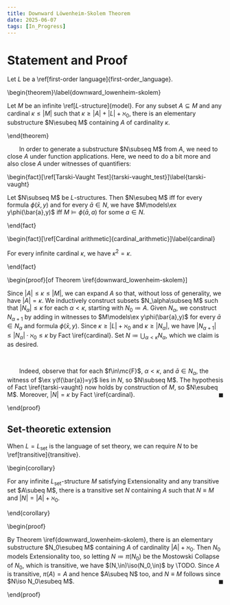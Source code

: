 ```yaml
---
title: Downward Löwenheim-Skolem Theorem
date: 2025-06-07
tags: [In_Progress]
---
```


# Statement and Proof

Let $L$ be a \ref[first-order language]{first-order_language}.

\begin{theorem}\label{downward_lowenheim-skolem}

Let $M$ be an infinite \ref[$L$-structure]{model}. For any subset $A\subseteq M$ and any cardinal $\kappa\leq|M|$ such that $\kappa\geq|A|+|L|+\aleph_0$, there is an elementary substructure $N\esubeq M$ containing $A$ of cardinality $\kappa$.

\end{theorem}

&emsp;&emsp;In order to generate a substructure $N\subseq M$ from $A$, we need to close $A$ under function applications. Here, we need to do a bit more and also close $A$ under witnesses of quantifiers:

\begin{fact}[\ref[Tarski-Vaught Test]{tarski-vaught_test}]\label{tarski-vaught}

Let $N\subseq M$ be $L$-structures. Then $N\esubeq M$ iff for every formula $\phi(\bar{x},y)$ and for every $\bar{a}\in N$, we have $M\models\ex y\phi(\bar{a},y)$ iff $M\models\phi(\bar{a},a)$ for some $a\in N$.

\end{fact}

\begin{fact}[\ref[Cardinal arithmetic]{cardinal_arithmetic}]\label{cardinal}

For every infinite cardinal $\kappa$, we have $\kappa^2=\kappa$.

\end{fact}

<div class="space"></div>

\begin{proof}[of Theorem \iref{downward_lowenheim-skolem}]

Since $|A|\leq\kappa\leq|M|$, we can expand $A$ so that, without loss of generality, we have $|A|=\kappa$. We inductively construct subsets $N_\alpha\subseq M$ such that $|N_\alpha|\leq\kappa$ for each $\alpha<\kappa$, starting with $N_0\coloneqq A$. Given $N_\alpha$, we construct $N_{\alpha+1}$ by adding in witnesses to $M\models\ex y\phi(\bar{a},y)$ for every $\bar{a}\in N_\alpha$ and formula $\phi(\bar{x},y)$. Since $\kappa\geq|L|+\aleph_0$ and $\kappa\geq|N_\alpha|$, we have $|N_{\alpha+1}|\leq|N_\alpha|\cdot\aleph_0\leq\kappa$ by Fact \iref{cardinal}. Set $N\coloneqq\bigcup_{\alpha<\kappa}N_\alpha$, which we claim is as desired.

<br>

&emsp;&emsp;Indeed, observe that for each $f\in\mc{F}$, $\alpha<\kappa$, and $\bar{a}\in N_\alpha$, the witness of $\ex y(f(\bar{a})=y)$ lies in $N$, so $N\subseq M$. The hypothesis of Fact \iref{tarski-vaught} now holds by construction of $M$, so $N\esubeq M$. Moreover, $|N|=\kappa$ by Fact \iref{cardinal}.<span style="float:right;">$\blacksquare$</span>

\end{proof}

## Set-theoretic extension

When $L=L_\mathrm{set}$ is the language of set theory, we can require $N$ to be \ref[transitive]{transitive}.

\begin{corollary}

For any infinite $L_\mathrm{set}$-structure $M$ satisfying $\mathsf{Extensionality}$ and any transitive set $A\subeq M$, there is a transitive set $N$ containing $A$ such that $N\equiv M$ and $|N|=|A|+\aleph_0$.

\end{corollary}

\begin{proof}

By Theorem \iref{downward_lowenheim-skolem}, there is an elementary substructure $N_0\esubeq M$ containing $A$ of cardinality $|A|+\aleph_0$. Then $N_0$ models $\mathsf{Extensionality}$ too, so letting $N\coloneqq\pi(N_0)$ be the Mostowski Collapse of $N_0$, which is transitive, we have $(N,\in)\iso(N_0,\in)$ by \TODO. Since $A$ is transitive, $\pi(A)=A$ and hence $A\subeq N$ too, and $N\equiv M$ follows since $N\iso N_0\esubeq M$.<span style="float:right;">$\blacksquare$</span>

\end{proof}
